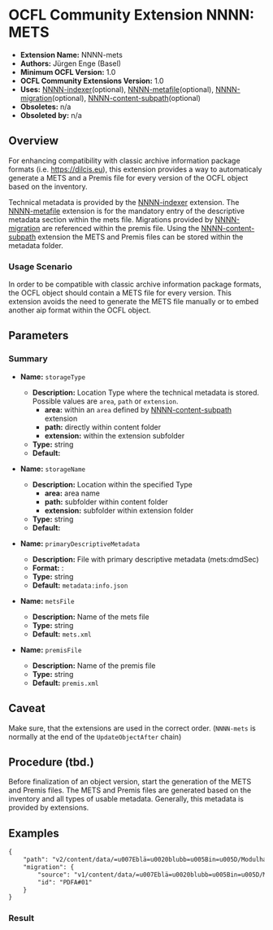# OCFL Community Extension NNNN: METS

* **Extension Name:** NNNN-mets
* **Authors:** Jürgen Enge (Basel)
* **Minimum OCFL Version:** 1.0
* **OCFL Community Extensions Version:** 1.0
* **Uses:** [NNNN-indexer](NNNN-indexer.md)(optional), [NNNN-metafile](NNNN-metafile.md)(optional), [NNNN-migration](NNNN-migration.md)(optional), [NNNN-content-subpath](NNNN-content-subpath.md)(optional)
* **Obsoletes:** n/a
* **Obsoleted by:** n/a

## Overview

For enhancing compatibility with classic archive information package 
formats (i.e. https://dilcis.eu), this extension provides a way to 
automaticaly generate a METS and a Premis file for every version of 
the OCFL object based on the inventory.

Technical metadata is provided by the [NNNN-indexer](NNNN-indexer.md) extension.
The [NNNN-metafile](NNNN-metafile.md) extension is for the mandatory
entry of the descriptive metadata section within the mets file.
Migrations provided by [NNNN-migration](NNNN-migration.md) are referenced
within the premis file. Using the [NNNN-content-subpath](NNNN-content-subpath.md) 
extension the METS and Premis files can be stored within the metadata folder.

### Usage Scenario

In order to be compatible with classic archive information package formats,
the OCFL object should contain a METS file for every version.
This extension avoids the need to generate the METS file manually or to embed 
another aip format within the OCFL object.

## Parameters

### Summary

* **Name:** `storageType`
    * **Description:** Location Type where the technical metadata is stored. Possible values are
      `area`, `path` or `extension`.
        * **area:** within an `area` defined by [NNNN-content-subpath](NNNN-content-subpath.md)
          extension
        * **path:** directly within content folder
        * **extension:** within the extension subfolder
    * **Type:** string
    * **Default:**

* **Name:** `storageName`
    * **Description:** Location within the specified Type
        * **area:** area name
        * **path:** subfolder within content folder
        * **extension:** subfolder within extension folder
    * **Type:** string
    * **Default:**

* **Name:** `primaryDescriptiveMetadata`
    * **Description:** File with primary descriptive metadata (mets:dmdSec)
    * **Format:** <area>:<filename>
    * **Type:** string
    * **Default:** `metadata:info.json`

* **Name:** `metsFile`
    * **Description:** Name of the mets file
    * **Type:** string
    * **Default:** `mets.xml`

* **Name:** `premisFile`
    * **Description:** Name of the premis file
    * **Type:** string
    * **Default:** `premis.xml`


## Caveat

Make sure, that the extensions are used in the correct order.
(`NNNN-mets` is normally at the end of the `UpdateObjectAfter` chain)


## Procedure (tbd.)

Before finalization of an object version, start the generation of
the METS and Premis files. The METS and Premis files are generated 
based on the inventory and all types of usable metadata. Generally, 
this metadata is provided by extensions. 

## Examples


```xml
{
	"path": "v2/content/data/=u007Eblä=u0020blubb=u005Bin=u005D/Modulhandbuch_MA_Gestaltung.pdf",
	"migration": {
		"source": "v1/content/data/=u007Eblä=u0020blubb=u005Bin=u005D/Modulhandbuch_MA_Gestaltung.pdf",
		"id": "PDFA#01"
	}
}
```

### Result

